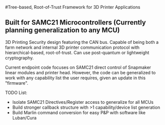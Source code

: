 #Tree-based, Root-of-Trust Framework for 3D Printer Applications
## Built for SAMC21 Microcontrollers (Currently planning generalization to any MCU)

3D Printing Security design featuring the CAN bus. Capable of being both a farm network and internal 3D printer communication protocol with hierarchical-based, root-of-trust. Can use post-quantum or lightweight cryptography.

Current endpoint code focuses on SAMC21 direct control of Snapmaker linear modules and printer head. However, the code can be generalized to work with any capability list the user requires, given an update in this "firmware".

TODO List:
- Isolate SAMC21 Directives/Register access to generalize for all MCUs
- Build stronger callback structure with >1 capability/device list generation
- Build Marlin command conversion for easy P&P with software like Luban/Cura
